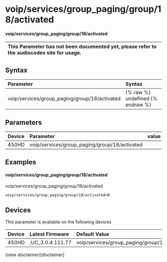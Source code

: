 ﻿---
description: voip/services/group_paging/group/18/activated
search:
    keywords: ['voip','services','group_paging','group','18','activated']
---

# voip/services/group_paging/group/18/activated

#### voip/services/group_paging/group/18/activated


| This Parameter has not been documented yet, please refer to the audiocodes site for usage.  |
| :--- |

## Syntax
| Parameter | Syntax |
| :--- | :--- |
|voip/services/group_paging/group/18/activated | {% raw %} undefined {% endraw %} |

## Parameters
|Device|Parameter|value|Description|
|:---|:---|:---|:---|
| 450HD | voip/services/group_paging/group/18/activated |  |  |

## Examples
#### voip/services/group_paging/group/18/activated

voip/services/group_paging/group/18/activated

```
voip/services/group_paging/group/18/activated=0
```

## Devices
This parameter is available on the following devices

| Device | Latest Firmware | Default Value |
|:---|:---|:---|
| 450HD | ;UC_3.0.4.111.77 | voip/services/group_paging/group/18/activated=0 

(view disclaimer)[disclaimer]
